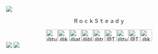 <img src="https://user-images.githubusercontent.com/34389545/87249000-2d875f00-c422-11ea-9edc-22258a467999.png" align="center">
<div align="center">
 <p style="font-family: monospace">ＲｏｃｋＳｔｅａｄｙ</p> 
</div>
<div align="center">
 <a aria-label="turtlecoin" itemprop="follows" class="avatar-group-item" data-hovercard-type="organization" data-hovercard-url="/orgs/turtlecoin/hovercard" data-hydro-click="{&quot;event_type&quot;:&quot;user_profile.click&quot;,&quot;payload&quot;:{&quot;profile_user_id&quot;:34389545,&quot;target&quot;:&quot;MEMBER_ORGANIZATION_AVATAR&quot;,&quot;user_id&quot;:34389545,&quot;originating_url&quot;:&quot;https://github.com/RocksteadyTC&quot;}}" data-hydro-click-hmac="8bcf94854dcd5c42c4b98d76beb74a5efb205760bffad71500b67db2f05af551" href="/turtlecoin"><img alt="@turtlecoin" src="https://avatars2.githubusercontent.com/u/34389551?s=60&amp;v=4" class="avatar " width="32" height="32"></a><a aria-label="karai-project" itemprop="follows" class="avatar-group-item" data-hovercard-type="organization" data-hovercard-url="/orgs/karai-project/hovercard" data-hydro-click="{&quot;event_type&quot;:&quot;user_profile.click&quot;,&quot;payload&quot;:{&quot;profile_user_id&quot;:34389545,&quot;target&quot;:&quot;MEMBER_ORGANIZATION_AVATAR&quot;,&quot;user_id&quot;:34389545,&quot;originating_url&quot;:&quot;https://github.com/RocksteadyTC&quot;}}" data-hydro-click-hmac="8bcf94854dcd5c42c4b98d76beb74a5efb205760bffad71500b67db2f05af551" href="/karai-project"><img alt="@karai-project" src="https://avatars1.githubusercontent.com/u/39613227?s=60&amp;v=4" class="avatar " width="32" height="32"></a><a aria-label="athena-network" itemprop="follows" class="avatar-group-item" data-hovercard-type="organization" data-hovercard-url="/orgs/athena-network/hovercard" data-hydro-click="{&quot;event_type&quot;:&quot;user_profile.click&quot;,&quot;payload&quot;:{&quot;profile_user_id&quot;:34389545,&quot;target&quot;:&quot;MEMBER_ORGANIZATION_AVATAR&quot;,&quot;user_id&quot;:34389545,&quot;originating_url&quot;:&quot;https://github.com/RocksteadyTC&quot;}}" data-hydro-click-hmac="8bcf94854dcd5c42c4b98d76beb74a5efb205760bffad71500b67db2f05af551" href="/athena-network"><img alt="@athena-network" src="https://avatars0.githubusercontent.com/u/40934444?s=60&amp;v=4" class="avatar " width="32" height="32"></a><a aria-label="blockchain-research-foundation" itemprop="follows" class="avatar-group-item" data-hovercard-type="organization" data-hovercard-url="/orgs/blockchain-research-foundation/hovercard" data-hydro-click="{&quot;event_type&quot;:&quot;user_profile.click&quot;,&quot;payload&quot;:{&quot;profile_user_id&quot;:34389545,&quot;target&quot;:&quot;MEMBER_ORGANIZATION_AVATAR&quot;,&quot;user_id&quot;:34389545,&quot;originating_url&quot;:&quot;https://github.com/RocksteadyTC&quot;}}" data-hydro-click-hmac="8bcf94854dcd5c42c4b98d76beb74a5efb205760bffad71500b67db2f05af551" href="/blockchain-research-foundation"><img alt="@blockchain-research-foundation" src="https://avatars0.githubusercontent.com/u/41600402?s=60&amp;v=4" class="avatar " width="32" height="32"></a><a aria-label="trtl-services" itemprop="follows" class="avatar-group-item" data-hovercard-type="organization" data-hovercard-url="/orgs/trtl-services/hovercard" data-hydro-click="{&quot;event_type&quot;:&quot;user_profile.click&quot;,&quot;payload&quot;:{&quot;profile_user_id&quot;:34389545,&quot;target&quot;:&quot;MEMBER_ORGANIZATION_AVATAR&quot;,&quot;user_id&quot;:34389545,&quot;originating_url&quot;:&quot;https://github.com/RocksteadyTC&quot;}}" data-hydro-click-hmac="8bcf94854dcd5c42c4b98d76beb74a5efb205760bffad71500b67db2f05af551" href="/trtl-services"><img alt="@trtl-services" src="https://avatars1.githubusercontent.com/u/43187257?s=60&amp;v=4" class="avatar " width="32" height="32"></a><a aria-label="TurtlePay" itemprop="follows" class="avatar-group-item" data-hovercard-type="organization" data-hovercard-url="/orgs/TurtlePay/hovercard" data-hydro-click="{&quot;event_type&quot;:&quot;user_profile.click&quot;,&quot;payload&quot;:{&quot;profile_user_id&quot;:34389545,&quot;target&quot;:&quot;MEMBER_ORGANIZATION_AVATAR&quot;,&quot;user_id&quot;:34389545,&quot;originating_url&quot;:&quot;https://github.com/RocksteadyTC&quot;}}" data-hydro-click-hmac="8bcf94854dcd5c42c4b98d76beb74a5efb205760bffad71500b67db2f05af551" href="/TurtlePay"><img alt="@TurtlePay" src="https://avatars3.githubusercontent.com/u/43227587?s=60&amp;v=4" class="avatar " width="32" height="32"></a><a aria-label="turtleedu" itemprop="follows" class="avatar-group-item" data-hovercard-type="organization" data-hovercard-url="/orgs/turtleedu/hovercard" data-hydro-click="{&quot;event_type&quot;:&quot;user_profile.click&quot;,&quot;payload&quot;:{&quot;profile_user_id&quot;:34389545,&quot;target&quot;:&quot;MEMBER_ORGANIZATION_AVATAR&quot;,&quot;user_id&quot;:34389545,&quot;originating_url&quot;:&quot;https://github.com/RocksteadyTC&quot;}}" data-hydro-click-hmac="8bcf94854dcd5c42c4b98d76beb74a5efb205760bffad71500b67db2f05af551" href="/turtleedu"><img alt="@turtleedu" src="https://avatars2.githubusercontent.com/u/49254531?s=60&amp;v=4" class="avatar " width="32" height="32"></a><a aria-label="TurtleCoin-Hackathon" itemprop="follows" class="avatar-group-item" data-hovercard-type="organization" data-hovercard-url="/orgs/TurtleCoin-Hackathon/hovercard" data-hydro-click="{&quot;event_type&quot;:&quot;user_profile.click&quot;,&quot;payload&quot;:{&quot;profile_user_id&quot;:34389545,&quot;target&quot;:&quot;MEMBER_ORGANIZATION_AVATAR&quot;,&quot;user_id&quot;:34389545,&quot;originating_url&quot;:&quot;https://github.com/RocksteadyTC&quot;}}" data-hydro-click-hmac="8bcf94854dcd5c42c4b98d76beb74a5efb205760bffad71500b67db2f05af551" href="/TurtleCoin-Hackathon"><img alt="@TurtleCoin-Hackathon" src="https://avatars3.githubusercontent.com/u/58714791?s=60&amp;v=4" class="avatar " width="32" height="32"></a><a aria-label="karai" itemprop="follows" class="avatar-group-item" data-hovercard-type="organization" data-hovercard-url="/orgs/karai/hovercard" data-hydro-click="{&quot;event_type&quot;:&quot;user_profile.click&quot;,&quot;payload&quot;:{&quot;profile_user_id&quot;:34389545,&quot;target&quot;:&quot;MEMBER_ORGANIZATION_AVATAR&quot;,&quot;user_id&quot;:34389545,&quot;originating_url&quot;:&quot;https://github.com/RocksteadyTC&quot;}}" data-hydro-click-hmac="8bcf94854dcd5c42c4b98d76beb74a5efb205760bffad71500b67db2f05af551" href="/karai"><img alt="@karai" src="https://avatars0.githubusercontent.com/u/65048808?s=60&amp;v=4" class="avatar " width="32" height="32"></a> 
</div>
<img src="https://user-images.githubusercontent.com/34389545/87249001-2f512280-c422-11ea-908c-92c130e40fc6.png" align="center">
<img src="https://user-images.githubusercontent.com/34389545/87249008-3b3ce480-c422-11ea-852b-ef0a3566bd2e.png" align="center">
